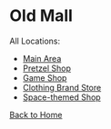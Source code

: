 # Old Mall

All Locations:
* [Main Area](https://astreatss.github.io/PD-Season-2-Archive/mall/Danganronpa_%20Prospective%20Despair%20-%20Old%20Mall%20(KG)%20-%20main-area%20%5B834780583108018206%5D.html)
* [Pretzel Shop](https://astreatss.github.io/PD-Season-2-Archive/mall/Danganronpa_%20Prospective%20Despair%20-%20Old%20Mall%20(KG)%20-%20pretzel-shop%20%5B846585579890278440%5D.html)
* [Game Shop](https://astreatss.github.io/PD-Season-2-Archive/mall/Danganronpa_%20Prospective%20Despair%20-%20Old%20Mall%20(KG)%20-%20game-shop%20%5B846585688459968522%5D.html)
* [Clothing Brand Store](https://astreatss.github.io/PD-Season-2-Archive/mall/Danganronpa_%20Prospective%20Despair%20-%20Old%20Mall%20(KG)%20-%20clothing-brand-store%20%5B846585798593347594%5D.html)
* [Space-themed Shop](https://astreatss.github.io/PD-Season-2-Archive/mall/Danganronpa_%20Prospective%20Despair%20-%20Old%20Mall%20(KG)%20-%20space-themed-shop%20%5B846586478224998441%5D.html)

[Back to Home](https://astreatss.github.io/PD-Season-2-Archive/)